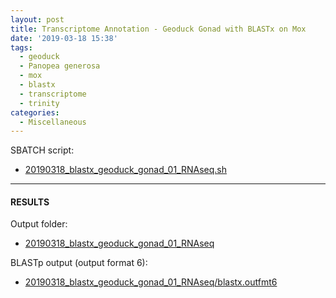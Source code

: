 ```yaml
---
layout: post
title: Transcriptome Annotation - Geoduck Gonad with BLASTx on Mox
date: '2019-03-18 15:38'
tags:
  - geoduck
  - Panopea generosa
  - mox
  - blastx
  - transcriptome
  - trinity
categories:
  - Miscellaneous
---
```



SBATCH script:

- [20190318_blastx_geoduck_gonad_01_RNAseq.sh](https://raw.githubusercontent.com/RobertsLab/sams-notebook/master/sbatch_scripts/20190318_blastx_geoduck_gonad_01_RNAseq.sh)


---

#### RESULTS

Output folder:

- [20190318_blastx_geoduck_gonad_01_RNAseq](http://gannet.fish.washington.edu/Atumefaciens/20190318_blastx_geoduck_gonad_01_RNAseq)

BLASTp output (output format 6):

- [20190318_blastx_geoduck_gonad_01_RNAseq/blastx.outfmt6](http://gannet.fish.washington.edu/Atumefaciens/20190318_blastx_geoduck_gonad_01_RNAseq/blastx.outfmt6)
